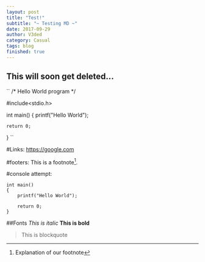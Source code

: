 ```yaml
---
layout: post
title: "Test!"
subtitle: "~ Testing MD ~"
date: 2017-09-29
author: V3ded
category: Casual
tags: blog 
finished: true
---
```



## This will soon get deleted...

``
/* Hello World program */

#include<stdio.h>

int main()
{
    printf("Hello World");

    return 0;
}
``

#Links:
<https://google.com>

#footers:
This is a footnote[^1].
[^1]: Explanation of our footnote 

#console attempt:
```console
int main()
{
    printf("Hello World");

    return 0;
}
```
##Fonts
*This is italic*
**This is bold** 
> This is blockquote
